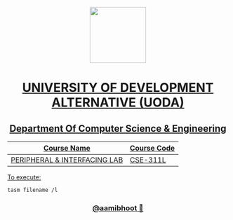 <p align="center">
  <a href="[Aami Bhoot](https://github.com/aamibhoot)">
    <img src="https://uoda.edu.bd/public/images/logo.png" height="128">
    <h1 align="center">UNIVERSITY OF DEVELOPMENT ALTERNATIVE (UODA)</h1>
    <h2 align="center"> Department Of Computer Science & Engineering</h2>
</p>

|      Course Name        |      Course Code |
|-------------|------------------------------|
| PERIPHERAL & INTERFACING LAB |CSE-311L     |

<p align="center">

To execute: 
```bash
tasm filename /l
```
</p>

<h3 align="center">
   <a href="[Aami Bhoot](https://github.com/aamibhoot)">
    @aamibhoot 👻
    </a>
</h3>